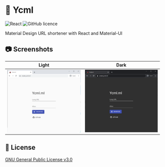 # 🍉 Ycml

![React](https://img.shields.io/badge/made%20with-React-ff5252.svg)
![GitHub licence](https://img.shields.io/github/license/Ycmelon/ycml?color=ff5252)

Material Design URL shortener with React and Material-UI

## 📷 Screenshots

|                     Light                     |                    Dark                     |
| :-------------------------------------------: | :-----------------------------------------: |
| ![Demo image (light)](.github/demo-light.png) | ![Demo image (dark)](.github/demo-dark.png) |

## 📃 License

[GNU General Public License v3.0](https://choosealicense.com/licenses/gpl-3.0/)
